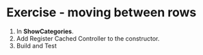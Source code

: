 ﻿# Exercise - moving between rows

1. In **ShowCategories**.
2. Add Register Cached Controller to the constructor.   
3. Build and Test 

